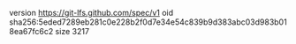 version https://git-lfs.github.com/spec/v1
oid sha256:5eded7289eb281c0e228b2f0d7e34e54c839b9d383abc03d983b018ea67fc6c2
size 3217
